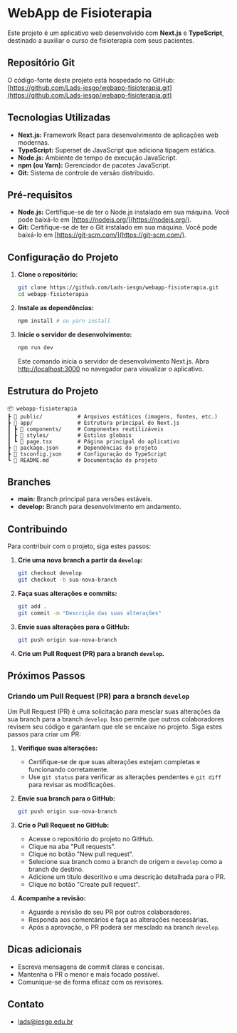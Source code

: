 # WebApp de Fisioterapia

Este projeto é um aplicativo web desenvolvido com **Next.js** e **TypeScript**, destinado a auxiliar o curso de fisioterapia com seus pacientes.

## Repositório Git

O código-fonte deste projeto está hospedado no GitHub: [https://github.com/Lads-iesgo/webapp-fisioterapia.git](https://github.com/Lads-iesgo/webapp-fisioterapia.git)

## Tecnologias Utilizadas

- **Next.js:** Framework React para desenvolvimento de aplicações web modernas.
- **TypeScript:** Superset de JavaScript que adiciona tipagem estática.
- **Node.js:** Ambiente de tempo de execução JavaScript.
- **npm (ou Yarn):** Gerenciador de pacotes JavaScript.
- **Git:** Sistema de controle de versão distribuído.

## Pré-requisitos

- **Node.js:** Certifique-se de ter o Node.js instalado em sua máquina. Você pode baixá-lo em [https://nodejs.org/](https://nodejs.org/).
- **Git:** Certifique-se de ter o Git instalado em sua máquina. Você pode baixá-lo em [https://git-scm.com/](https://git-scm.com/).

## Configuração do Projeto

1. **Clone o repositório:**

   ```bash
   git clone https://github.com/Lads-iesgo/webapp-fisioterapia.git
   cd webapp-fisioterapia
   ```

2. **Instale as dependências:**

   ```bash
   npm install # ou yarn install
   ```

3. **Inicie o servidor de desenvolvimento:**

   ```bash
   npm run dev
   ```

   Este comando inicia o servidor de desenvolvimento Next.js. Abra [http://localhost:3000](http://localhost:3000) no navegador para visualizar o aplicativo.

## Estrutura do Projeto

```
📦 webapp-fisioterapia
┣ 📂 public/           # Arquivos estáticos (imagens, fontes, etc.)
┣ 📂 app/              # Estrutura principal do Next.js
┃ ┣ 📂 components/     # Componentes reutilizáveis
┃ ┣ 📂 styles/         # Estilos globais
┃ ┗ 📜 page.tsx        # Página principal do aplicativo
┣ 📜 package.json      # Dependências do projeto
┣ 📜 tsconfig.json     # Configuração do TypeScript
┗ 📜 README.md         # Documentação do projeto
```

## Branches

- **main:** Branch principal para versões estáveis.
- **develop:** Branch para desenvolvimento em andamento.

## Contribuindo

Para contribuir com o projeto, siga estes passos:

1. **Crie uma nova branch a partir da `develop`:**

   ```bash
   git checkout develop
   git checkout -b sua-nova-branch
   ```

2. **Faça suas alterações e commits:**

   ```bash
   git add .
   git commit -m "Descrição das suas alterações"
   ```

3. **Envie suas alterações para o GitHub:**

   ```bash
   git push origin sua-nova-branch
   ```

4. **Crie um Pull Request (PR) para a branch `develop`.**

## Próximos Passos

### Criando um Pull Request (PR) para a branch `develop`

Um Pull Request (PR) é uma solicitação para mesclar suas alterações da sua branch para a branch `develop`. Isso permite que outros colaboradores revisem seu código e garantam que ele se encaixe no projeto. Siga estes passos para criar um PR:

1. **Verifique suas alterações:**

   - Certifique-se de que suas alterações estejam completas e funcionando corretamente.
   - Use `git status` para verificar as alterações pendentes e `git diff` para revisar as modificações.

2. **Envie sua branch para o GitHub:**

   ```bash
   git push origin sua-nova-branch
   ```

3. **Crie o Pull Request no GitHub:**

   - Acesse o repositório do projeto no GitHub.
   - Clique na aba "Pull requests".
   - Clique no botão "New pull request".
   - Selecione sua branch como a branch de origem e `develop` como a branch de destino.
   - Adicione um título descritivo e uma descrição detalhada para o PR.
   - Clique no botão "Create pull request".

4. **Acompanhe a revisão:**

   - Aguarde a revisão do seu PR por outros colaboradores.
   - Responda aos comentários e faça as alterações necessárias.
   - Após a aprovação, o PR poderá ser mesclado na branch `develop`.

## Dicas adicionais

- Escreva mensagens de commit claras e concisas.
- Mantenha o PR o menor e mais focado possível.
- Comunique-se de forma eficaz com os revisores.

## Contato

- [lads@iesgo.edu.br](mailto:lads@iesgo.edu.br)
